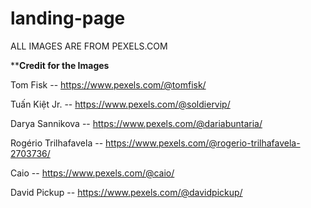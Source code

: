 # landing-page


ALL IMAGES ARE FROM PEXELS.COM 

******Credit for the Images****

Tom Fisk -- https://www.pexels.com/@tomfisk/

Tuấn Kiệt Jr. -- https://www.pexels.com/@soldiervip/

Darya Sannikova -- https://www.pexels.com/@dariabuntaria/

Rogério Trilhafavela -- https://www.pexels.com/@rogerio-trilhafavela-2703736/

Caio -- https://www.pexels.com/@caio/

David Pickup -- https://www.pexels.com/@davidpickup/